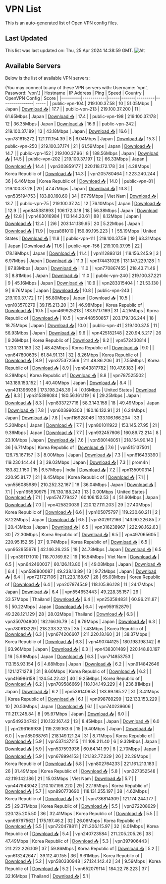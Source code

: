 # VPN List

This is an auto-generated list of Open VPN config files.

## Last Updated

This list was last updated on: Thu, 25 Apr 2024 14:38:59 GMT.
![Alt](https://repobeats.axiom.co/api/embed/186b98318ef1479477931607c1ad7d823f12451f.svg "Repobeats analytics image")

## Available Servers

Below is the list of available VPN servers:

(You may connect to any of these VPN servers with: Username: 'vpn', Password: 'vpn'.)
| Hostname | IP Address | Ping | Speed | Country | OpenVPN Config | Score |
|----------|------------|------|-------|---------|----------------| ----- |
| public-vpn-104 | 219.100.37.58 | 10 | 51.05Mbps | Japan | [Download 📥](./configs/server_0_JP.ovpn) | 17.7 |
| public-vpn-213 | 219.100.37.200 | 11 | 61.65Mbps | Japan | [Download 📥](./configs/server_1_JP.ovpn) | 17.4 |
| public-vpn-198 | 219.100.37.178 | 12 | 36.35Mbps | Japan | [Download 📥](./configs/server_2_JP.ovpn) | 16.9 |
| public-vpn-242 | 219.100.37.189 | 13 | 43.18Mbps | Japan | [Download 📥](./configs/server_3_JP.ovpn) | 16.6 |
| vpn781615272 | 121.111.154.39 | 8 | 6.04Mbps | Japan | [Download 📥](./configs/server_4_JP.ovpn) | 15.3 |
| public-vpn-250 | 219.100.37.174 | 21 | 61.59Mbps | Japan | [Download 📥](./configs/server_5_JP.ovpn) | 14.7 |
| public-vpn-152 | 219.100.37.96 | 8 | 188.56Mbps | Japan | [Download 📥](./configs/server_6_JP.ovpn) | 14.5 |
| public-vpn-202 | 219.100.37.197 | 12 | 66.33Mbps | Japan | [Download 📥](./configs/server_7_JP.ovpn) | 14.4 |
| vpn303859177 | 220.118.172.178 | 34 | 4.28Mbps | Korea Republic of | [Download 📥](./configs/server_8_KR.ovpn) | 14.3 |
| vpn205780464 | 1.223.240.244 | 36 | 6.46Mbps | Korea Republic of | [Download 📥](./configs/server_9_KR.ovpn) | 14.0 |
| public-vpn-81 | 219.100.37.28 | 20 | 47.47Mbps | Japan | [Download 📥](./configs/server_10_JP.ovpn) | 13.8 |
| vpn535194753 | 183.80.160.60 | 34 | 67.79Mbps | Viet Nam | [Download 📥](./configs/server_11_VN.ovpn) | 13.7 |
| public-vpn-75 | 219.100.37.24 | 12 | 76.10Mbps | Japan | [Download 📥](./configs/server_12_JP.ovpn) | 12.9 |
| vpn845381893 | 106.172.3.18 | 18 | 56.38Mbps | Japan | [Download 📥](./configs/server_13_JP.ovpn) | 12.8 |
| vpn483016984 | 113.144.20.61 | 88 | 8.12Mbps | Japan | [Download 📥](./configs/server_14_JP.ovpn) | 12.4 |
| 2i6 | 203.141.139.65 | 20 | 5.22Mbps | Japan | [Download 📥](./configs/server_15_JP.ovpn) | 11.9 |
| byza881010 | 159.89.195.223 | 1 | 55.19Mbps | United States | [Download 📥](./configs/server_16_US.ovpn) | 11.8 |
| public-vpn-111 | 219.100.37.59 | 19 | 63.31Mbps | Japan | [Download 📥](./configs/server_17_JP.ovpn) | 11.6 |
| public-vpn-156 | 219.100.37.95 | 22 | 178.18Mbps | Japan | [Download 📥](./configs/server_18_JP.ovpn) | 11.4 |
| vpn112893131 | 118.156.245.9 | 3 | 6.97Mbps | Japan | [Download 📥](./configs/server_19_JP.ovpn) | 11.3 |
| vpn174431026 | 131.147.229.128 | 1 | 87.83Mbps | Japan | [Download 📥](./configs/server_20_JP.ovpn) | 11.0 |
| vpn770867455 | 218.43.71.49 | 3 | 8.81Mbps | Japan | [Download 📥](./configs/server_21_JP.ovpn) | 11.0 |
| public-vpn-240 | 219.100.37.221 | 9 | 45.16Mbps | Japan | [Download 📥](./configs/server_22_JP.ovpn) | 10.9 |
| vpn283315404 | 1.21.53.130 | 9 | 9.76Mbps | Japan | [Download 📥](./configs/server_23_JP.ovpn) | 10.8 |
| public-vpn-243 | 219.100.37.172 | 17 | 56.80Mbps | Japan | [Download 📥](./configs/server_24_JP.ovpn) | 10.5 |
| vpn103570279 | 39.115.213.20 | 31 | 46.98Mbps | Korea Republic of | [Download 📥](./configs/server_25_KR.ovpn) | 10.5 |
| vpn469925213 | 183.97.17.169 | 31 | 4.25Mbps | Korea Republic of | [Download 📥](./configs/server_26_KR.ovpn) | 10.5 |
| vpn448550857 | 203.179.136.244 | 18 | 18.75Mbps | Japan | [Download 📥](./configs/server_27_JP.ovpn) | 10.0 |
| public-vpn-41 | 219.100.37.5 | 11 | 56.93Mbps | Japan | [Download 📥](./configs/server_28_JP.ovpn) | 9.6 |
| vpn425182148 | 220.94.5.217 | 26 | 9.26Mbps | Korea Republic of | [Download 📥](./configs/server_29_KR.ovpn) | 9.2 |
| vpn572430814 | 1.230.131.183 | 32 | 48.42Mbps | Korea Republic of | [Download 📥](./configs/server_30_KR.ovpn) | 9.0 |
| vpn647800635 | 61.84.91.131 | 32 | 8.26Mbps | Korea Republic of | [Download 📥](./configs/server_31_KR.ovpn) | 8.9 |
| vpn375372566 | 211.48.86.206 | 31 | 7.55Mbps | Korea Republic of | [Download 📥](./configs/server_32_KR.ovpn) | 8.9 |
| vpn843817782 | 110.47.6.183 | 49 | 8.28Mbps | Korea Republic of | [Download 📥](./configs/server_33_KR.ovpn) | 8.8 |
| vpn787525502 | 143.189.153.152 | 1 | 40.40Mbps | Japan | [Download 📥](./configs/server_34_JP.ovpn) | 8.4 |
| vpn431396938 | 173.198.248.39 | 4 | 0.16Mbps | United States | [Download 📥](./configs/server_35_US.ovpn) | 8.3 |
| vpn315398084 | 180.56.161.119 | 6 | 29.25Mbps | Japan | [Download 📥](./configs/server_36_JP.ovpn) | 8.3 |
| vpn833727716 | 58.3.143.158 | 18 | 49.49Mbps | Japan | [Download 📥](./configs/server_37_JP.ovpn) | 7.8 |
| vpn603990303 | 180.16.132.91 | 21 | 6.24Mbps | Japan | [Download 📥](./configs/server_38_JP.ovpn) | 7.8 |
| vpn116928046 | 133.106.166.204 | 33 | 5.20Mbps | Japan | [Download 📥](./configs/server_39_JP.ovpn) | 7.7 |
| vpn801011922 | 153.145.27.95 | 21 | 9.36Mbps | Japan | [Download 📥](./configs/server_40_JP.ovpn) | 7.7 |
| vpn932457606 | 160.86.72.214 | 8 | 23.10Mbps | Japan | [Download 📥](./configs/server_41_JP.ovpn) | 7.6 |
| vpn580148051 | 218.154.90.143 | 36 | 6.71Mbps | Korea Republic of | [Download 📥](./configs/server_42_KR.ovpn) | 7.6 |
| vpn515137501 | 126.75.167.157 | 3 | 8.00Mbps | Japan | [Download 📥](./configs/server_43_JP.ovpn) | 7.3 |
| vpn616433390 | 119.230.144.44 | 3 | 39.03Mbps | Japan | [Download 📥](./configs/server_44_JP.ovpn) | 7.3 |
| prom4n | 183.82.1.150 | 15 | 6.57Mbps | India | [Download 📥](./configs/server_45_IN.ovpn) | 7.2 |
| vpn135090314 | 220.95.81.77 | 21 | 8.45Mbps | Korea Republic of | [Download 📥](./configs/server_46_KR.ovpn) | 7.1 |
| vpn556085989 | 210.252.32.167 | 16 | 36.04Mbps | Japan | [Download 📥](./configs/server_47_JP.ovpn) | 7.1 |
| vpn165530975 | 76.130.188.243 | 13 | 0.00Mbps | United States | [Download 📥](./configs/server_48_US.ovpn) | 7.1 |
| vpn574779427 | 60.106.152.53 | 4 | 51.60Mbps | Japan | [Download 📥](./configs/server_49_JP.ovpn) | 7.0 |
| vpn425820039 | 220.127.111.203 | 29 | 27.40Mbps | Korea Republic of | [Download 📥](./configs/server_50_KR.ovpn) | 6.6 |
| vpn105075797 | 119.230.60.211 | 2 | 87.22Mbps | Japan | [Download 📥](./configs/server_51_JP.ovpn) | 6.5 |
| vpn302912166 | 143.90.226.85 | 7 | 20.43Mbps | Japan | [Download 📥](./configs/server_52_JP.ovpn) | 6.5 |
| vpn316238967 | 222.98.162.63 | 30 | 72.30Mbps | Korea Republic of | [Download 📥](./configs/server_53_KR.ovpn) | 6.5 |
| vpn497065605 | 220.95.152.55 | 37 | 9.74Mbps | Korea Republic of | [Download 📥](./configs/server_54_KR.ovpn) | 6.5 |
| vpn952955676 | 42.146.26.235 | 18 | 24.73Mbps | Japan | [Download 📥](./configs/server_55_JP.ovpn) | 6.5 |
| vpn391171010 | 118.70.169.62 | 19 | 16.54Mbps | Viet Nam | [Download 📥](./configs/server_56_VN.ovpn) | 6.5 |
| vpn642460037 | 60.126.113.80 | 4 | 49.08Mbps | Japan | [Download 📥](./configs/server_57_JP.ovpn) | 6.4 |
| vpn588800087 | 49.238.13.89 | 13 | 9.72Mbps | Japan | [Download 📥](./configs/server_58_JP.ovpn) | 6.4 |
| vpn721727106 | 211.223.168.67 | 28 | 65.03Mbps | Korea Republic of | [Download 📥](./configs/server_59_KR.ovpn) | 6.4 |
| vpn207874549 | 118.105.86.128 | 11 | 24.17Mbps | Japan | [Download 📥](./configs/server_60_JP.ovpn) | 6.4 |
| vpn554653443 | 49.228.35.157 | 26 | 33.57Mbps | Thailand | [Download 📥](./configs/server_61_TH.ovpn) | 6.4 |
| vpn253584831 | 60.96.211.87 | 5 | 50.22Mbps | Japan | [Download 📥](./configs/server_62_JP.ovpn) | 6.4 |
| vpn959152879 | 49.228.121.129 | 28 | 28.02Mbps | Thailand | [Download 📥](./configs/server_63_TH.ovpn) | 6.3 |
| vpn350704800 | 182.166.16.79 | 4 | 9.79Mbps | Japan | [Download 📥](./configs/server_64_JP.ovpn) | 6.3 |
| vpn780613229 | 218.233.32.125 | 35 | 7.43Mbps | Korea Republic of | [Download 📥](./configs/server_65_KR.ovpn) | 6.3 |
| vpn674206607 | 211.220.18.160 | 31 | 38.37Mbps | Korea Republic of | [Download 📥](./configs/server_66_KR.ovpn) | 6.3 |
| vpn490744125 | 180.198.198.142 | 6 | 93.96Mbps | Japan | [Download 📥](./configs/server_67_JP.ovpn) | 6.3 |
| vpn438301489 | 220.148.80.197 | 16 | 5.98Mbps | Japan | [Download 📥](./configs/server_68_JP.ovpn) | 6.3 |
| vpn714853753 | 113.155.93.154 | 6 | 4.68Mbps | Japan | [Download 📥](./configs/server_69_JP.ovpn) | 6.2 |
| vpn914842646 | 121.127.127.8 | 31 | 8.60Mbps | Korea Republic of | [Download 📥](./configs/server_70_KR.ovpn) | 6.2 |
| vpn416986158 | 124.54.22.42 | 40 | 9.25Mbps | Korea Republic of | [Download 📥](./configs/server_71_KR.ovpn) | 6.2 |
| vpn709586669 | 118.104.149.229 | 4 | 236.81Mbps | Japan | [Download 📥](./configs/server_72_JP.ovpn) | 6.2 |
| vpn536140953 | 183.99.185.27 | 31 | 3.41Mbps | Korea Republic of | [Download 📥](./configs/server_73_KR.ovpn) | 6.1 |
| vpn998789299 | 122.133.153.229 | 10 | 20.53Mbps | Japan | [Download 📥](./configs/server_74_JP.ovpn) | 6.1 |
| vpn740239606 | 111.217.245.84 | 8 | 95.97Mbps | Japan | [Download 📥](./configs/server_75_JP.ovpn) | 6.0 |
| vpn549204742 | 210.132.167.42 | 13 | 8.45Mbps | Japan | [Download 📥](./configs/server_76_JP.ovpn) | 6.0 |
| vpn296169938 | 119.239.163.6 | 15 | 9.40Mbps | Japan | [Download 📥](./configs/server_77_JP.ovpn) | 6.0 |
| vpn185068761 | 218.149.121.24 | 31 | 8.71Mbps | Korea Republic of | [Download 📥](./configs/server_78_KR.ovpn) | 5.9 |
| vpn537437215 | 111.108.211.40 | 6 | 9.32Mbps | Japan | [Download 📥](./configs/server_79_JP.ovpn) | 5.9 |
| vpn537593936 | 60.64.141.99 | 8 | 2.70Mbps | Japan | [Download 📥](./configs/server_80_JP.ovpn) | 5.9 |
| vpn678994153 | 121.182.77.229 | 26 | 22.29Mbps | Korea Republic of | [Download 📥](./configs/server_81_KR.ovpn) | 5.8 |
| vpn802764233 | 221.161.213.183 | 26 | 31.49Mbps | Korea Republic of | [Download 📥](./configs/server_82_KR.ovpn) | 5.8 |
| vpn327352548 | 42.119.142.186 | 21 | 15.03Mbps | Viet Nam | [Download 📥](./configs/server_83_VN.ovpn) | 5.7 |
| vpn447943042 | 210.107.198.220 | 29 | 22.19Mbps | Korea Republic of | [Download 📥](./configs/server_84_KR.ovpn) | 5.7 |
| vpn890773690 | 118.131.255.197 | 38 | 4.62Mbps | Korea Republic of | [Download 📥](./configs/server_85_KR.ovpn) | 5.7 |
| vpn736814309 | 121.174.244.177 | 25 | 29.37Mbps | Korea Republic of | [Download 📥](./configs/server_86_KR.ovpn) | 5.5 |
| vpn272208629 | 220.125.205.50 | 36 | 32.41Mbps | Korea Republic of | [Download 📥](./configs/server_87_KR.ovpn) | 5.5 |
| vpn667675621 | 175.197.46.2 | 32 | 26.06Mbps | Korea Republic of | [Download 📥](./configs/server_88_KR.ovpn) | 5.5 |
| vpn720478811 | 211.206.115.97 | 32 | 8.01Mbps | Korea Republic of | [Download 📥](./configs/server_89_KR.ovpn) | 5.4 |
| vpn240723584 | 211.205.205.26 | 38 | 47.49Mbps | Korea Republic of | [Download 📥](./configs/server_90_KR.ovpn) | 5.3 |
| vpn397906443 | 211.222.226.109 | 37 | 59.86Mbps | Korea Republic of | [Download 📥](./configs/server_91_KR.ovpn) | 5.2 |
| vpn613242647 | 39.112.40.155 | 36 | 9.61Mbps | Korea Republic of | [Download 📥](./configs/server_92_KR.ovpn) | 5.2 |
| vpn580330948 | 27.124.142.42 | 34 | 9.59Mbps | Korea Republic of | [Download 📥](./configs/server_93_KR.ovpn) | 5.2 |
| vpn652079114 | 184.22.78.223 | 37 | 32.16Mbps | Thailand | [Download 📥](./configs/server_94_TH.ovpn) | 5.1 |
